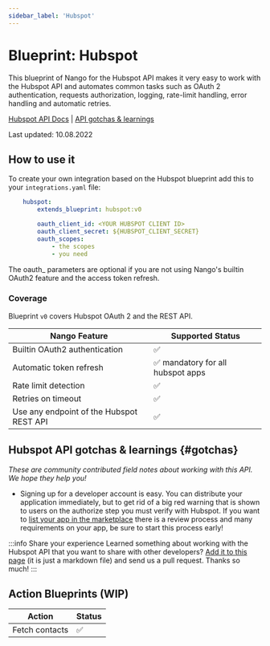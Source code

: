 ```yaml
---
sidebar_label: 'Hubspot'
---
```


# Blueprint: Hubspot

This blueprint of Nango for the Hubspot API makes it very easy to work with the Hubspot API and automates common tasks such as OAuth 2 authentication, requests authorization, logging, rate-limit handling, error handling and automatic retries.

[Hubspot API Docs](https://developers.hubspot.com/docs/api/overview)  |  [API gotchas & learnings](#gotchas)

Last updated: 10.08.2022

## How to use it
To create your own integration based on the Hubspot blueprint add this to your `integrations.yaml` file:

```yaml title=integrations.yaml
    hubspot:
        extends_blueprint: hubspot:v0

        oauth_client_id: <YOUR HUBSPOT CLIENT ID>
        oauth_client_secret: ${HUBSPOT_CLIENT_SECRET}
        oauth_scopes:
            - the scopes
            - you need
```
The oauth_ parameters are optional if you are not using Nango's builtin OAuth2 feature and the access token refresh.

### Coverage
Blueprint `v0` covers Hubspot OAuth 2 and the REST API.

| Nango Feature | Supported Status | 
|---|---|
| Builtin OAuth2 authentication | ✅  |
| Automatic token refresh | ✅  mandatory for all hubspot apps | 
| Rate limit detection | ✅ |
| Retries on timeout | ✅ |
| Use any endpoint of the Hubspot REST API | ✅ |

## Hubspot API gotchas & learnings {#gotchas}
_These are community contributed field notes about working with this API. We hope they help you!_

- Signing up for a developer account is easy. You can distribute your application immediately, but to get rid of a big red warning that is shown to users on the authorize step you must verify with Hubspot. If you want to [list your app in the marketplace](https://developers.hubspot.com/docs/api/listing-your-app) there is a review process and many requirements on your app, be sure to start this process early!

:::info Share your experience
Learned something about working with the Hubspot API that you want to share with other developers? [Add it to this page](https://Hubspot.com/NangoHQ/nango/edit/main/docs/docs/blueprint-catalog/blueprint-hubspot.md) (it is just a markdown file) and send us a pull request. Thanks so much!
:::


## Action Blueprints (WIP)

| Action | Status | 
|---|---|
| Fetch contacts | ✅ |